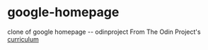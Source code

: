 # google-homepage
clone of google homepage -- odinproject
From The Odin Project's [curriculum](http://www.theodinproject.com/web-development-101/html-css)
